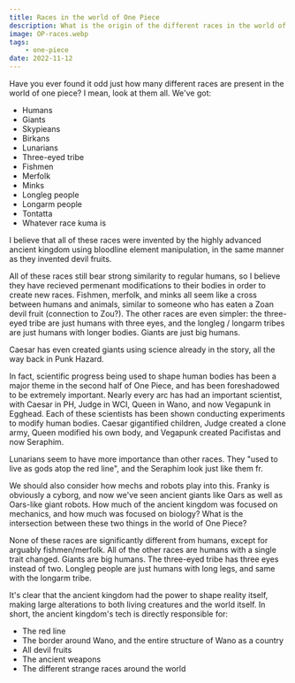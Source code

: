 ```yaml
---
title: Races in the world of One Piece
description: What is the origin of the different races in the world of One Piece?
image: OP-races.webp
tags: 
    - one-piece
date: 2022-11-12
---
```


Have you ever found it odd just how many different races are present in the world of one piece? I mean, look at them all. We've got:

* Humans
* Giants
* Skypieans
* Birkans
* Lunarians
* Three-eyed tribe
* Fishmen
* Merfolk
* Minks
* Longleg people
* Longarm people
* Tontatta
* Whatever race kuma is

I believe that all of these races were invented by the highly advanced ancient kingdom using bloodline element manipulation, in the same manner as they invented devil fruits.

All of these races still bear strong similarity to regular humans, so I believe they have recieved permenant modifications to their bodies in order to create new races. Fishmen, merfolk, and minks all seem like a cross between humans and animals, similar to someone who has eaten a Zoan devil fruit (connection to Zou?). The other races are even simpler: the three-eyed tribe are just humans with three eyes, and the longleg / longarm tribes are just humans with longer bodies. Giants are just big humans.

Caesar has even created giants using science already in the story, all the way back in Punk Hazard.

In fact, scientific progress being used to shape human bodies has been a major theme in the second half of One Piece, and has been foreshadowed to be extremely important. Nearly every arc has had an important scientist, with Caesar in PH, Judge in WCI, Queen in Wano, and now Vegapunk in Egghead. Each of these scientists has been shown conducting experiments to modify human bodies. Caesar gigantified children, Judge created a clone army, Queen modified his own body, and Vegapunk created Pacifistas and now Seraphim.

Lunarians seem to have more importance than other races. They "used to live as gods atop the red line", and the Seraphim look just like them fr.

We should also consider how mechs and robots play into this. Franky is obviously a cyborg, and now we've seen ancient giants like Oars as well as Oars-like giant robots. How much of the ancient kingdom was focused on mechanics, and how much was focused on biology? What is the intersection between these two things in the world of One Piece?

None of these races are significantly different from humans, except for arguably fishmen/merfolk. All of the other races are humans with a single trait changed. Giants are big humans. The three-eyed tribe has three eyes instead of two. Longleg people are just humans with long legs, and same with the longarm tribe.



It's clear that the ancient kingdom had the power to shape reality itself, making large alterations to both living creatures and the world itself. In short, the ancient kingdom's tech is directly responsible for:

* The red line
* The border around Wano, and the entire structure of Wano as a country
* All devil fruits
* The ancient weapons
* The different strange races around the world